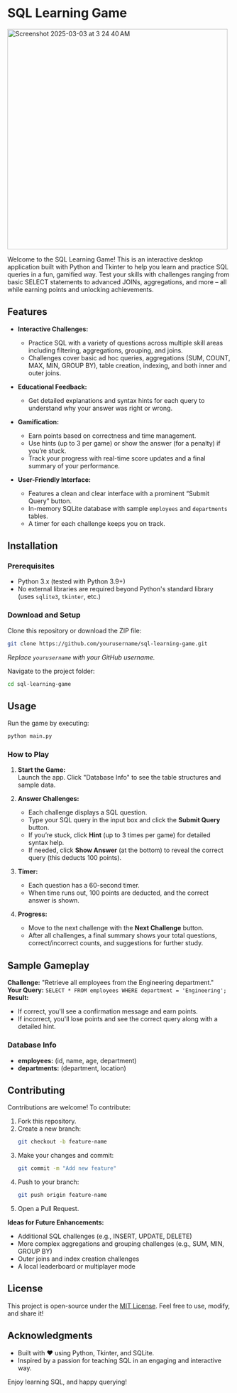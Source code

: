 # SQL Learning Game

<img width="496" alt="Screenshot 2025-03-03 at 3 24 40 AM" src="https://github.com/user-attachments/assets/a0ad5276-013c-47b9-839d-0a5905c57fa3" />


Welcome to the SQL Learning Game! This is an interactive desktop application built with Python and Tkinter to help you learn and practice SQL queries in a fun, gamified way. Test your skills with challenges ranging from basic SELECT statements to advanced JOINs, aggregations, and more – all while earning points and unlocking achievements.

## Features

- **Interactive Challenges:**  
  - Practice SQL with a variety of questions across multiple skill areas including filtering, aggregations, grouping, and joins.
  - Challenges cover basic ad hoc queries, aggregations (SUM, COUNT, MAX, MIN, GROUP BY), table creation, indexing, and both inner and outer joins.

- **Educational Feedback:**  
  - Get detailed explanations and syntax hints for each query to understand why your answer was right or wrong.

- **Gamification:**  
  - Earn points based on correctness and time management.
  - Use hints (up to 3 per game) or show the answer (for a penalty) if you’re stuck.
  - Track your progress with real-time score updates and a final summary of your performance.

- **User-Friendly Interface:**  
  - Features a clean and clear interface with a prominent “Submit Query” button.
  - In-memory SQLite database with sample `employees` and `departments` tables.
  - A timer for each challenge keeps you on track.

## Installation

### Prerequisites

- Python 3.x (tested with Python 3.9+)
- No external libraries are required beyond Python's standard library (uses `sqlite3`, `tkinter`, etc.)

### Download and Setup

Clone this repository or download the ZIP file:

```bash
git clone https://github.com/yourusername/sql-learning-game.git
```

*Replace `yourusername` with your GitHub username.*

Navigate to the project folder:

```bash
cd sql-learning-game
```

## Usage

Run the game by executing:

```bash
python main.py
```

### How to Play

1. **Start the Game:**  
   Launch the app. Click "Database Info" to see the table structures and sample data.
   
2. **Answer Challenges:**  
   - Each challenge displays a SQL question.  
   - Type your SQL query in the input box and click the **Submit Query** button.
   - If you’re stuck, click **Hint** (up to 3 times per game) for detailed syntax help.
   - If needed, click **Show Answer** (at the bottom) to reveal the correct query (this deducts 100 points).

3. **Timer:**  
   - Each question has a 60-second timer.  
   - When time runs out, 100 points are deducted, and the correct answer is shown.

4. **Progress:**  
   - Move to the next challenge with the **Next Challenge** button.
   - After all challenges, a final summary shows your total questions, correct/incorrect counts, and suggestions for further study.

## Sample Gameplay

**Challenge:** "Retrieve all employees from the Engineering department."  
**Your Query:** `SELECT * FROM employees WHERE department = 'Engineering';`  
**Result:**  
- If correct, you'll see a confirmation message and earn points.  
- If incorrect, you'll lose points and see the correct query along with a detailed hint.

### Database Info

- **employees:** (id, name, age, department)  
- **departments:** (department, location)

## Contributing

Contributions are welcome! To contribute:

1. Fork this repository.
2. Create a new branch:
   ```bash
   git checkout -b feature-name
   ```
3. Make your changes and commit:
   ```bash
   git commit -m "Add new feature"
   ```
4. Push to your branch:
   ```bash
   git push origin feature-name
   ```
5. Open a Pull Request.

**Ideas for Future Enhancements:**

- Additional SQL challenges (e.g., INSERT, UPDATE, DELETE)
- More complex aggregations and grouping challenges (e.g., SUM, MIN, GROUP BY)
- Outer joins and index creation challenges
- A local leaderboard or multiplayer mode

## License

This project is open-source under the [MIT License](LICENSE). Feel free to use, modify, and share it!

## Acknowledgments

- Built with ❤️ using Python, Tkinter, and SQLite.
- Inspired by a passion for teaching SQL in an engaging and interactive way.

Enjoy learning SQL, and happy querying!
